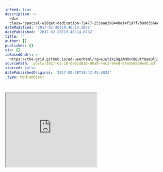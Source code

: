 ```yaml
---
inFeed: true
description: >-
  <div
  class='spacial-widget-dedication-72477-253aae39844ba14f197f7b9d036be4a2e96ee8cb'></div>
dateModified: '2017-02-20T19:46:14.305Z'
datePublished: '2017-02-20T19:46:14.675Z'
title: ''
author: []
publisher: {}
via: {}
isBasedOnUrl: >-
  https://the-grid.github.io/ed-userhtml/?g=eJwtjk2OgzAMRvc9BStYQaaQljIiVOoZ5gJOYoa0_DVxYLj9gNKNLT99-vxqp6yZKaJtRpEQ_hF7wgKBJpGzSiQd0fzN2IDaQOZmUAb6TE0DW1GuRv8iORY2Wwr2CQSQPd29N1Jc4s64fb49ejyuyVsnch6DJUHWY0wdDvhzWGhszYg6EKHBvmLXTevDbw9PNI1iL4fNJU3NgmZzOtXaLJHqwTmRfATSYJDqXVsBmWlMy5yXZZpfCgAsqhvnEs68PVdlW8pKfxVXiRxyrK6INyWPB3tt8w8rBWWE
sourcePath: _posts/2017-02-20-d061d816-99a8-44c2-94e8-8fe5568a9e4d.md
starred: false
datePublishedOriginal: '2017-02-20T19:42:45.603Z'
_type: MediaObject

---
```

<iframe src="https://the-grid.github.io/ed-userhtml/?g=eJwtjk2OgzAMRvc9BStYQaaQljIiVOoZ5gJOYoa0_DVxYLj9gNKNLT99-vxqp6yZKaJtRpEQ_hF7wgKBJpGzSiQd0fzN2IDaQOZmUAb6TE0DW1GuRv8iORY2Wwr2CQSQPd29N1Jc4s64fb49ejyuyVsnch6DJUHWY0wdDvhzWGhszYg6EKHBvmLXTevDbw9PNI1iL4fNJU3NgmZzOtXaLJHqwTmRfATSYJDqXVsBmWlMy5yXZZpfCgAsqhvnEs68PVdlW8pKfxVXiRxyrK6INyWPB3tt8w8rBWWE" height="244" style=""></iframe>

<div class='spacial-widget-dedication-72477-253aae39844ba14f197f7b9d036be4a2e96ee8cb'\></div\>